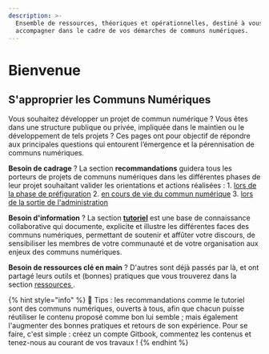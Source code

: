 ```yaml
---
description: >-
  Ensemble de ressources, théoriques et opérationnelles, destiné à vous
  accompagner dans le cadre de vos démarches de communs numériques.
---
```


# Bienvenue

## S'approprier les Communs Numériques

Vous souhaitez développer un projet de commun numérique ? Vous êtes dans une structure publique ou privée, impliquée dans le maintien ou le développement de tels projets ? Ces pages ont pour objectif de répondre aux principales questions qui entourent l’émergence et la pérennisation de communs numériques.

**Besoin de cadrage** ? La section **recommandations** guidera tous les porteurs de projets de communs numériques dans les différentes phases de leur projet souhaitant valider les orientations et actions réalisées : 1. [lors de la phase de préfiguration](recommandations-1-preparer-la-constitution-en-commun-numerique/) 2. [en cours de vie du commun numérique](recommandations-2-participer-a-la-vie-du-commun-numerique/) 3. [lors de la sortie de l'administration](recommandations-3-anticiper-la-suite-du-commun-numerique/)

**Besoin d'information** ? La section [**tutoriel**](tutoriel/) est une base de connaissance collaborative qui documente, explicite et illustre les différentes faces des communs numériques, permettant de soutenir et affûter votre discours, de sensibiliser les membres de votre communauté et de votre organisation aux enjeux des communs numériques.

**Besoin de ressources clé en main** ? D'autres sont déjà passés par là, et ont partagé leurs outils et \(bonnes\) pratiques que vous trouverez dans la section [ressources ](ressources/).

{% hint style="info" %}
​🧙 Tips : les recommandations comme le tutoriel sont des communs numériques, ouverts à tous, afin que chacun puisse réutiliser le contenu proposé comme bon lui semble ; mais également l'augmenter des bonnes pratiques et retours de son expérience. Pour se faire, c'est simple : créez un compte Gitbook, commentez les contenus et tenez-nous au courant de vos travaux !
{% endhint %}
